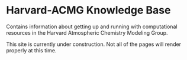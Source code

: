 # Harvard-ACMG Knowledge Base

Contains information about getting up and running with computational resources in the Harvard Atmospheric Chemistry Modeling Group.

This site is currently under construction.  Not all of the pages will render properly at this time.